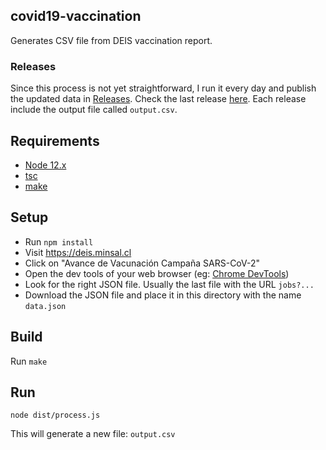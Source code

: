 
## covid19-vaccination

Generates CSV file from DEIS vaccination report.

### Releases

Since this process is not yet straightforward, I run it every day and publish the updated data in [Releases](https://www.github.com/juancri/covid19-vaccination/releases). Check the last release [here](https://www.github.com/juancri/covid19-vaccination/releases/latest). Each release include the output file called `output.csv`.

## Requirements

- [Node 12.x](https://nodejs.org/en/)
- [tsc](https://www.typescriptlang.org/)
- [make](https://www.gnu.org/software/make/)

## Setup

- Run `npm install`
- Visit https://deis.minsal.cl
- Click on "Avance de Vacunación Campaña SARS-CoV-2"
- Open the dev tools of your web browser (eg: [Chrome DevTools](https://developers.google.com/web/tools/chrome-devtools))
- Look for the right JSON file. Usually the last file with the URL `jobs?...`
- Download the JSON file and place it in this directory with the name `data.json`

## Build

Run `make`

## Run

`node dist/process.js`

This will generate a new file: `output.csv`
